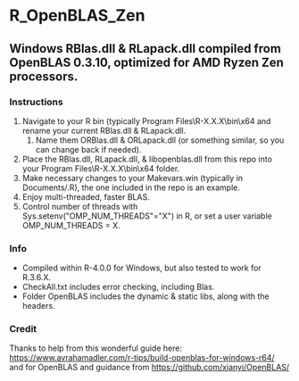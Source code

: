 # R_OpenBLAS_Zen

## Windows RBlas.dll & RLapack.dll compiled from OpenBLAS 0.3.10, optimized for AMD Ryzen Zen processors.

### Instructions

1. Navigate to your R bin (typically Program Files\R-X.X.X\bin\x64 and rename your current RBlas.dll & RLapack.dll. 
	1. Name them ORBlas.dll & ORLapack.dll (or something similar, so you can change back if needed).
2. Place the RBlas.dll, RLapack.dll, & libopenblas.dll from this repo into your Program Files\R-X.X.X\bin\x64 folder.
3. Make necessary changes to your Makevars.win (typically in Documents/.R), the one included in the repo is an example.
4. Enjoy multi-threaded, faster BLAS.
5. Control number of threads with Sys.setenv("OMP_NUM_THREADS"="X") in R, or set a user variable OMP_NUM_THREADS = X.

### Info
* Compiled within R-4.0.0 for Windows, but also tested to work for R.3.6.X.
* CheckAll.txt includes error checking, including Blas. 
* Folder OpenBLAS includes the dynamic & static libs, along with the headers.

### Credit

Thanks to help from this wonderful guide here: https://www.avrahamadler.com/r-tips/build-openblas-for-windows-r64/
and for OpenBLAS and guidance from https://github.com/xianyi/OpenBLAS/
